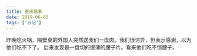 ```yaml
---
title: 重庆趣事
date: 2019-06-05
tags: ['日记']
---
```


昨晚吃火锅，隔壁桌的外国人突然送我们一盘肉。我们很诧异，但表示感谢，以为他们吃不下了。
后来发现是一盘切的很薄的腰子片。看来他们吃不惯腰子。

